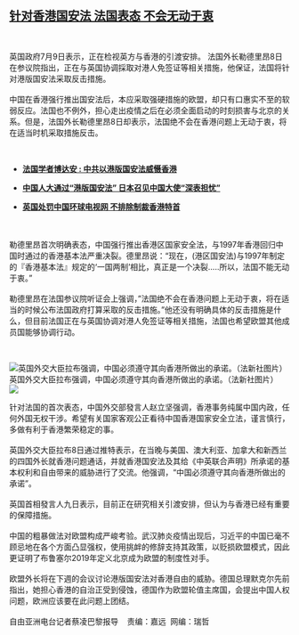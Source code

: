 <!--1594323982000-->
[针对香港国安法 法国表态 不会无动于衷](https://www.rfa.org/mandarin/yataibaodao/gangtai/cl-07092020143714.html)
------

<p> </p><p>英国政府7月9日表示，正在检视英方与香港的引渡安排。 法国外长勒德里昂8日在参议院指出，正在与英国协调採取对港人免签证等相关措施，他保证，法国将针对港版国安法采取反击措施。<br/><br/>中国在香港强行推出国安法后，本应采取强硬措施的欧盟，却只有口惠实不至的软弱反应。法国也不例外，担心走出疫情之后在必须全面启动的时刻损害与北京的关系。但是，法国外长勒德里昂8日却表示，法国绝不会在香港问题上无动于衷，将在适当时机采取措施反击。</p><p> </p><ul><li><b><a class="external-link" href="http://www.rfa.org/mandarin/yataibaodao/gangtai/cl-05282020145134.html">法国学者博达安 : 中共以港版国安法威慑香港</a></b></li></ul><ul><li><b><a class="external-link" href="http://man.rfaweb.org/www.rfa.org/mandarin/Xinwen/5-05282020124028.html">中国人大通过“港版国安法” 日本召见中国大使“深表担忧”</a></b></li></ul><ul><li><b><a class="external-link" href="http://www.rfa.org/mandarin/yataibaodao/gangtai/cl-07072020091840.html">英国处罚中国环球电视网 不排除制裁香港特首</a></b></li></ul><p><br/><br/>勒德里昂首次明确表态，中国强行推出香港区国家安全法，与1997年香港回归中国时通过的香港基本法严重决裂。德里昂说：“现在，(港区国安法)与1997年制定的『香港基本法』规定的‘一国两制’相比，真正是一个决裂.....所以，法国不能无动于衷。”<br/><br/>勒德里昂在法国参议院听证会上强调，”法国绝不会在香港问题上无动于衷，将在适当的时候公布法国政府打算采取的反击措施。”他还没有明确具体的反击措施是什么，但目前法国正在与英国协调对港人免签证等相关措施，法国也希望欧盟其他成员国能够协调行动。</p><p> </p><p><div class="image-inline captioned" style="width:1500px;"><div style="width:1500px;"><img alt="英国外交大臣拉布强调，中国必须遵守其向香港所做出的承诺。（法新社图片）" src="https://www.rfa.org/mandarin/yataibaodao/gangtai/cl-07092020143714.html/000_1UF7KU.jpg" title="英国外交大臣拉布强调，中国必须遵守其向香港所做出的承诺。（法新社图片）"/></div><div class="image-caption"><span style="width:1500px;">英国外交大臣拉布强调，中国必须遵守其向香港所做出的承诺。（法新社图片）</span><span class="copyright"> </span></div><div id="zoomattribute"><a class="single_image" href="/mandarin/yataibaodao/gangtai/cl-07092020143714.html/000_1UF7KU.jpg" title="英国外交大臣拉布强调，中国必须遵守其向香港所做出的承诺。（法新社图片）"><img src="/rfa_resources/graphics/icon-zoom.png"/></a></div></div></p><p>针对法国的首次表态，中国外交部發言人赵立坚强调，香港事务纯属中国内政，任何外国无权干涉。希望有关国家客观公正看待中国香港国家安全立法，谨言慎行，多做有利于香港繁荣稳定的事。<br/><br/>英国外交大臣拉布8日通过推特表示，在当晚与美国、澳大利亚、加拿大和新西兰的四国外长就香港问题通话，并就香港国安法及其给《中英联合声明》所承诺的基本权利和自由带来的威胁进行了交流。他强调，“中国必须遵守其向香港所做出的承诺”。<br/><br/>英国首相發言人九日表示，目前正在研究相关引渡安排，但认为与香港已经有重要的保障措施。<br/><br/>中国的粗暴做法对欧盟构成严峻考验。武汉肺炎疫情出现后，习近平的中国已毫不顾忌地在各个方面凸显强权，使用挑衅的修辞支持其政策，以贬损欧盟模式，因此更证明了布鲁塞尔2019年定义北京成为欧盟的制度性对手。<br/><br/>欧盟外长将在下週的会议讨论港版国安法对香港自由的威胁。德国总理默克尔先前指出，她担心香港的自治正受到侵蚀，德国作为欧盟轮值主席国，会提出中国人权问题，欧洲应该要在此问题上团结。<br/><br/>自由亚洲电台记者蔡凌巴黎报导    责编：嘉远  网编：瑞哲</p>
